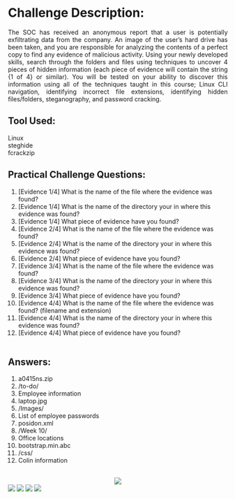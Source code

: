 # Challenge Description:
<div align="justify">
The SOC has received an anonymous report that a user is potentially exfiltrating data from the company. An image of the user’s hard drive has been taken, and you are responsible for analyzing the contents of a perfect copy to find any evidence of malicious activity. Using your newly developed skills, search through the folders and files using techniques to uncover 4 pieces of hidden information (each piece of evidence will contain the string {1 of 4} or similar). You will be tested on your ability to discover this information using all of the techniques taught in this course; Linux CLI navigation, identifying incorrect file extensions, identifying hidden files/folders, steganography, and password cracking.
</div>

## Tool Used:
Linux <br>
steghide <br>
fcrackzip <br>

## Practical Challenge Questions:
1. [Evidence 1/4] What is the name of the file where the evidence was found? <br>
2. [Evidence 1/4] What is the name of the directory your in where this evidence was found? <br>
3. [Evidence 1/4] What piece of evidence have you found? <br>
4. [Evidence 2/4] What is the name of the file where the evidence was found? <br>
5. [Evidence 2/4] What is the name of the directory your in where this evidence was found? <br>
6. [Evidence 2/4] What piece of evidence have you found? <br>
7. [Evidence 3/4] What is the name of the file where the evidence was found? <br>
8. [Evidence 3/4] What is the name of the directory your in where this evidence was found? <br>
9. [Evidence 3/4] What piece of evidence have you found? <br>
10. [Evidence 4/4] What is the name of the file where the evidence was found? (filename and extension) <br>
11. [Evidence 4/4] What is the name of the directory your in where this evidence was found? <br>
12. [Evidence 4/4] What piece of evidence have you found? <br><br>

## Answers:
1. a0415ns.zip <br>
2. /to-do/ <br>
3. Employee information <br>
4. laptop.jpg <br>
5. /Images/ <br>
6. List of employee passwords <br>
7. posidon.xml <br>
8. /Week 10/ <br>
9. Office locations <br>
10. bootstrap.min.abc <br>
11. /css/ <br>
12. Colin information <br><br>


<div align="center">
<img src="https://github.com/Gepzuu/BTJA-Course-Capstone/assets/92858147/828e1bce-8b1a-46a6-9e54-bfb4c5381dcf">
</div>
<img src="https://github.com/Gepzuu/BTJA-Course-Capstone/assets/92858147/8089a6ec-aee1-4708-bdf0-c9f0c8ce2491">
<img src="https://github.com/Gepzuu/BTJA-Course-Capstone/assets/92858147/8ef5a55c-d974-4834-86cc-929c08ac18a1">
<img src="https://github.com/Gepzuu/BTJA-Course-Capstone/assets/92858147/8089a6ec-aee1-4708-bdf0-c9f0c8ce2491">
<img src="https://github.com/Gepzuu/BTJA-Course-Capstone/assets/92858147/8089a6ec-aee1-4708-bdf0-c9f0c8ce2491">






